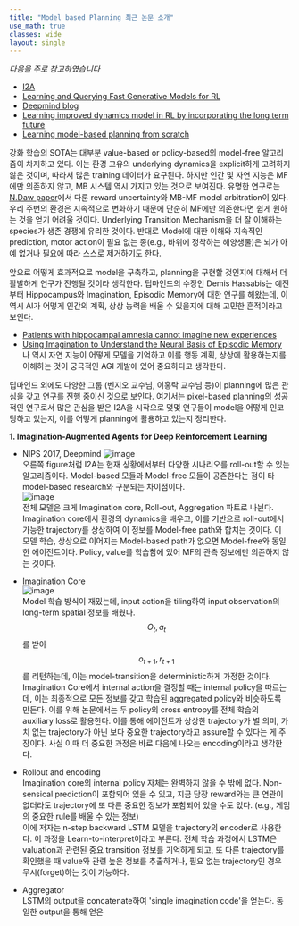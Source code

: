 ```yaml
---
title: "Model based Planning 최근 논문 소개"
use_math: true
classes: wide
layout: single
---
```


*다음을 주로 참고하였습니다*  
- [I2A](https://arxiv.org/abs/1707.06203)
- [Learning and Querying Fast Generative Models for RL](https://arxiv.org/abs/1802.03006)
- [Deepmind blog](https://deepmind.com/blog/agents-imagine-and-plan/)
- [Learning improved dynamics model in RL by incorporating the long term future](https://arxiv.org/abs/1903.01599)
- [Learning model-based planning from scratch](https://arxiv.org/abs/1707.06170)  

강화 학습의 SOTA는 대부분 value-based or policy-based의 model-free 알고리즘이 차지하고 있다. 
이는 환경 고유의 underlying dynamics을 explicit하게 고려하지 않은 것이며, 따라서 많은 training 데이터가 요구된다. 
하지만 인간 및 자연 지능은 MF에만 의존하지 않고, MB 시스템 역시 가지고 있는 것으로 보여진다. 
유명한 연구로는 [N.Daw paper](http://www.princeton.edu/~ndaw/dnd05.pdf)에서 다룬 reward uncertainty와 MB-MF model arbitration이 있다. 
우리 주변의 환경은 지속적으로 변화하기 때문에 단순히 MF에만 의존한다면 쉽게 원하는 것을 얻기 어려울 것이다. Underlying Transition Mechanism을 
더 잘 이해하는 species가 생존 경쟁에 유리한 것이다. 
반대로 Model에 대한 이해와 지속적인 prediction, motor action이 필요 없는 종(e.g., 바위에 정착하는 해양생물)은 
뇌가 아예 없거나 필요에 따라 스스로 제거하기도 한다.
  
앞으로 어떻게 효과적으로 model을 구축하고, planning을 구현할 것인지에 대해서 더 활발하게 연구가 진행될 것이라 생각한다. 
딥마인드의 수장인 Demis Hassabis는 예전부터 Hippocampus와 Imagination, Episodic Memory에 대한 연구를 해왔는데, 
이 역시 AI가 어떻게 인간의 계획, 상상 능력을 배울 수 있을지에 대해 고민한 흔적이라고 보인다.
- [Patients with hippocampal amnesia cannot imagine new experiences](https://www.pnas.org/content/104/5/1726)
- [Using Imagination to Understand the Neural Basis of Episodic Memory](http://www.jneurosci.org/content/27/52/14365)  
나 역시 자연 지능이 어떻게 모델을 기억하고 이를 행동 계획, 상상에 활용하는지를 이해하는 것이 궁극적인 AGI 개발에 있어 중요하다고 생각한다. 

딥마인드 외에도 다양한 그룹 (벤지오 교수님, 이홍락 교수님 등)이 planning에 많은 관심을 갖고 연구를 진행 중이신 것으로 보인다.
여기서는 pixel-based planning의 성공적인 연구로서 많은 관심을 받은 I2A을 시작으로 
몇몇 연구들이 model을 어떻게 인코딩하고 있는지, 이를 어떻게 planning에 활용하고 있는지 정리한다. 
  
  
**1. Imagination-Augmented Agents for Deep Reinforcement Learning**
- NIPS 2017, Deepmind
![image](https://user-images.githubusercontent.com/46081019/57821375-45863300-77cb-11e9-954d-30671d7fd6c2.png)  
오른쪽 figure처럼 I2A는 현재 상황에서부터 다양한 시나리오를 roll-out할 수 있는 알고리즘이다. 
Model-based 모듈과 Model-free 모듈이 공존한다는 점이 타 model-based research와 구분되는 차이점이다.  
![image](https://user-images.githubusercontent.com/46081019/57821660-42d80d80-77cc-11e9-940f-407cf5535b4a.png)  
전체 모델은 크게 Imagination core, Roll-out, Aggregation 파트로 나뉜다. 
Imagination core에서 환경의 dynamics을 배우고, 이를 기반으로 roll-out에서 가능한 trajectory를 상상하여 이 정보를 Model-free path와 
합치는 것이다. 이 모델 학습, 상상으로 이어지는 Model-based path가 없으면 Model-free와 동일한 에이전트이다. 
Policy, value를 학습함에 있어 MF의 관측 정보에만 의존하지 않는 것이다. 
  
- Imagination Core  
![image](https://user-images.githubusercontent.com/46081019/57821867-1f619280-77cd-11e9-8afb-f47638e215bf.png)  
Model 학습 방식이 재밌는데, input action을 tiling하여 input observation의 long-term spatial 정보를 배웠다. 
$$O_t, a_t$$를 받아 $$o_{t+1}, r_{t+1}$$를 리턴하는데, 이는 model-transition을 deterministic하게 가정한 것이다. 
Imagination Core에서 internal action을 결정할 때는 internal policy을 따르는데, 
이는 최종적으로 모든 정보를 갖고 학습된 aggregated policy와 비슷하도록 만든다. 
이를 위해 논문에서는 두 policy의 cross entropy를 전체 학습의 auxiliary loss로 활용한다. 
이를 통해 에이전트가 상상한 trajectory가 별 의미, 가치 없는 trajectory가 아닌 보다 중요한 trajectory라고 assure할 수 있다는 게 주장이다.
사실 이때 더 중요한 과정은 바로 다음에 나오는 encoding이라고 생각한다. 
  
- Rollout and encoding  
Imagination core의 internal policy 자체는 완벽하지 않을 수 밖에 없다. 
Non-sensical prediction이 포함되어 있을 수 있고, 
지금 당장 reward와는 큰 연관이 없더라도 trajectory에 또 다른 중요한 정보가 포함되어 있을 수도 있다. (e.g., 게임의 중요한 rule를 배울 수 있는 정보)  
이에 저자는 n-step backward LSTM 모델을 trajectory의 encoder로 사용한다. 
이 과정을 Learn-to-interpret이라고 부른다. 
전체 학습 과정에서 LSTM은 valuation과 관련된 중요 transition 정보를 기억하게 되고, 
또 다른 trajectory를 확인했을 때 value와 관련 높은 정보를 추출하거나, 필요 없는 trajectory인 경우 무시(forget)하는 것이 가능하다. 

- Aggregator  
LSTM의 output을 concatenate하여 'single imagination code'을 얻는다. 동일한 output을 통해 얻은 
